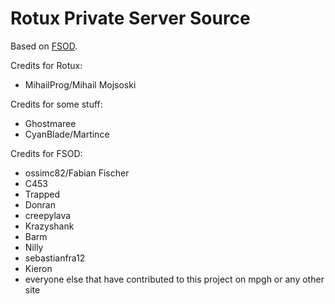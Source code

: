 
# Rotux Private Server Source

Based on [FSOD](https://github.com/ossimc82/fabiano-swagger-of-doom).

Credits for Rotux:
* MihailProg/Mihail Mojsoski

Credits for some stuff:
* Ghostmaree
* CyanBlade/Martince

Credits for FSOD:
* ossimc82/Fabian Fischer
* C453
* Trapped
* Donran
* creepylava
* Krazyshank
* Barm
* Nilly
* sebastianfra12
* Kieron
* everyone else that have contributed to this project on mpgh or any other site
